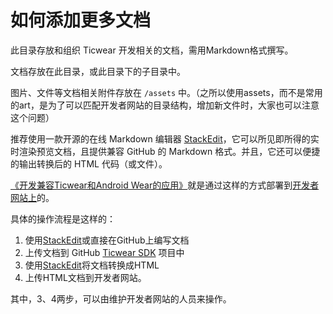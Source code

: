 # 如何添加更多文档

此目录存放和组织 Ticwear 开发相关的文档，需用Markdown格式撰写。

文档存放在此目录，或此目录下的子目录中。

图片、文件等文档相关附件存放在 `/assets` 中。（之所以使用assets，而不是常用的art，是为了可以匹配开发者网站的目录结构，增加新文件时，大家也可以注意这个问题）

推荐使用一款开源的在线 Markdown 编辑器 [StackEdit][stackedit]，它可以所见即所得的实时渲染预览文档，且提供兼容 GitHub 的 Markdown 格式。并且，它还可以便捷的输出转换后的 HTML 代码（或文件）。

[《开发兼容Ticwear和Android Wear的应用》][gms-compat]就是通过这样的方式部署到[开发者网站上][gms-compat-dev]的。

具体的操作流程是这样的：

1. 使用[StackEdit][stackedit]或直接在GitHub上编写文档
2. 上传文档到 GitHub [Ticwear SDK][ticwear-sdk] 项目中
3. 使用[StackEdit][stackedit]将文档转换成HTML
4. 上传HTML文档到开发者网站。

其中，3、4两步，可以由维护开发者网站的人员来操作。

[stackedit]: https://stackedit.io/
[ticwear-sdk]: https://github.com/ticwear/sdk
[gms-compat]: /doc/gms-compact.md
[gms-compat-dev]: http://developer.ticwear.com/doc/gms-compat
